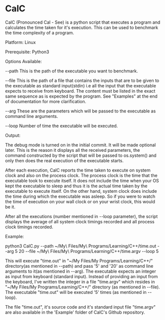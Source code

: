 # CalC
CalC (Pronounced Cal - See) is a python script that executes a program and calculates the time taken for it's execution. This can be used to benchmark the time complexity of a program.

Platform:
Linux

Prerequisite:
Python3

Options Available:

--path
This is the path of the executable you want to benchmark.

--file
This is the path of a file that contains the inputs that are to be given to the executable as  standard input(stdin) i.e all the input that the executable expects to receive from keyboard. The content must be listed in the exact same sequence as is expected by the program. See "Examples" at the end of documentation for more clarification.

--arg
These are the parameters which will be passed to the executable as command line arguments.

--loop
Number of time the executable will be executed.


Output:

The debug mode is turned on in the initial commit. It will be made optional later. This is the reason it displays all the received parameters, the command constructed by the script that will be passed to os.system() and only then does the real execution of the executable starts.

After each execution, CalC reports the time taken to execute on system clock and also on the process clock. The process clock is the time that the executable took to execute itself. It does not include the time when your OS kept the executable to sleep and thus it is the actual time taken by the executable to execute itself.
On the other hand, system clock does include the time during which the executable was asleep. So if you were to watch the time of execution on your wall clock or on your wrist clock, this would be it.

After all the executions (number mentioned in --loop parameter), the script displays the average of all system clock timings recorded and all process clock timings recorded.



Example:

python3 CalC.py --path ~/My\ Files/My\ Programs/Learning/C++/time.out --arg 5 20 --file ~/My\ Files/My\ Programs/Learning/C++/time.argv --loop 5

This will execute "time.out" in "~/My Files/My Programs/Learning/C++/" directory(as mentioned in --path) and pass '5' and '20' as command line arguments to it(as mentioned in --arg). The executable expects an integer as input from keyboard (standard input). Instead of providing an input from the keyboard, I've written the integer in a file "time.argv" which resides in "~/My Files/My Programs/Learning/C++/" directory (as mentioned in --file). The executable "time.out" will be executed '5' times (as mentioned in --loop).

The file "time.out", it's source code and it's standard input file "time.argv" are also available in the 'Example' folder of CalC's Github repository.
